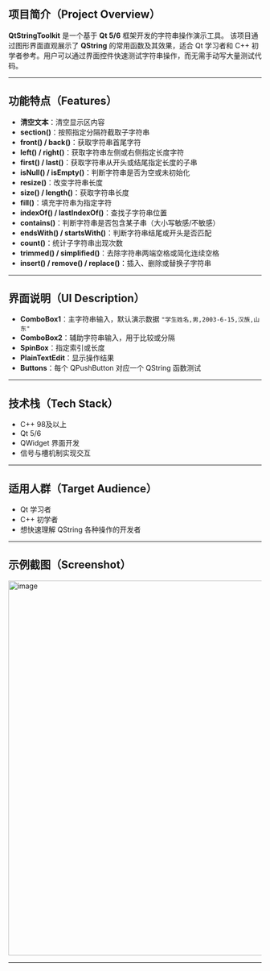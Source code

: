 ## 项目简介（Project Overview）

**QtStringToolkit** 是一个基于 **Qt 5/6** 框架开发的字符串操作演示工具。
该项目通过图形界面直观展示了 **QString** 的常用函数及其效果，适合 Qt 学习者和 C++ 初学者参考。用户可以通过界面控件快速测试字符串操作，而无需手动写大量测试代码。

---

## 功能特点（Features）

* **清空文本**：清空显示区内容
* **section()**：按照指定分隔符截取子字符串
* **front() / back()**：获取字符串首尾字符
* **left() / right()**：获取字符串左侧或右侧指定长度字符
* **first() / last()**：获取字符串从开头或结尾指定长度的子串
* **isNull() / isEmpty()**：判断字符串是否为空或未初始化
* **resize()**：改变字符串长度
* **size() / length()**：获取字符串长度
* **fill()**：填充字符串为指定字符
* **indexOf() / lastIndexOf()**：查找子字符串位置
* **contains()**：判断字符串是否包含某子串（大小写敏感/不敏感）
* **endsWith() / startsWith()**：判断字符串结尾或开头是否匹配
* **count()**：统计子字符串出现次数
* **trimmed() / simplified()**：去除字符串两端空格或简化连续空格
* **insert() / remove() / replace()**：插入、删除或替换子字符串

---

## 界面说明（UI Description）

* **ComboBox1**：主字符串输入，默认演示数据 `"学生姓名,男,2003-6-15,汉族,山东"`
* **ComboBox2**：辅助字符串输入，用于比较或分隔
* **SpinBox**：指定索引或长度
* **PlainTextEdit**：显示操作结果
* **Buttons**：每个 QPushButton 对应一个 QString 函数测试

---

## 技术栈（Tech Stack）

* C++ 98及以上
* Qt 5/6
* QWidget 界面开发
* 信号与槽机制实现交互

---

## 适用人群（Target Audience）

* Qt 学习者
* C++ 初学者
* 想快速理解 QString 各种操作的开发者

---

## 示例截图（Screenshot）

<img width="946" height="744" alt="image" src="https://github.com/user-attachments/assets/3f13fe91-29ab-447a-a63f-b641a5b5da75" />


---

